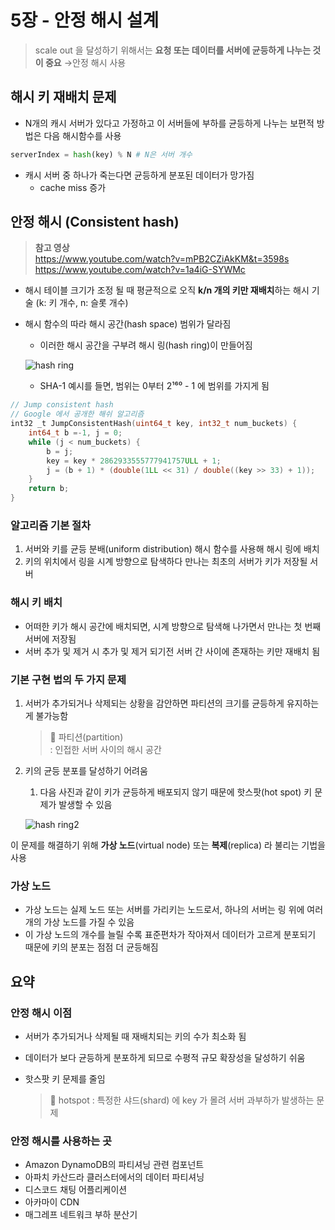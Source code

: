 # 5장 - 안정 해시 설계

> scale out 을 달성하기 위해서는 **요청 또는 데이터를 서버에 균등하게 나누는 것이 중요** →안정 해시 사용

## 해시 키 재배치 문제

- N개의 캐시 서버가 있다고 가정하고 이 서버들에 부하를 균등하게 나누는 보편적 방법은 다음 해시함수를 사용

```python
serverIndex = hash(key) % N # N은 서버 개수
```

- 캐시 서버 중 하나가 죽는다면 균등하게 분포된 데이터가 망가짐
    - cache miss 증가

## 안정 해시  (Consistent hash)

> **참고 영상**    
> https://www.youtube.com/watch?v=mPB2CZiAkKM&t=3598s    
> https://www.youtube.com/watch?v=1a4iG-SYWMc

- 해시 테이블 크기가 조정 될 때 평균적으로 오직 **k/n 개의 키만 재배치**하는 해시 기술 (k: 키 개수, n: 슬롯 개수)
- 해시 함수의 따라 해시 공간(hash space) 범위가 달라짐
    - 이러한 해시 공간을 구부려 해시 링(hash ring)이 만들어짐
  
  ![hash ring](https://miro.medium.com/v2/resize:fit:1060/0*eUVMkanQ4rsAOB43)
    - SHA-1 예시를 들면, 범위는 0부터 2¹⁶⁰ - 1 에 범위를 가지게 됨

```cpp
// Jump consistent hash
// Google 에서 공개한 해쉬 알고리즘
int32 _t JumpConsistentHash(uint64_t key, int32_t num_buckets) { 
	int64_t b =­-1, j = 0; 
	while (j < num_buckets) { 
		b = j; 
		key = key * 2862933555777941757ULL + 1; 
		j = (b + 1) * (double(1LL << 31) / double((key >> 33) + 1)); 
	} 
	return b; 
}
```

### 알고리즘 기본 절차

1. 서버와 키를 균등 분배(uniform distribution) 해시 함수를 사용해 해시 링에 배치
2. 키의 위치에서 링을 시계 방향으로 탐색하다 만나는 최초의 서버가 키가 저장될 서버

### 해시 키 배치

- 어떠한 키가 해시 공간에 배치되면, 시계 방향으로 탐색해 나가면서 만나는 첫 번째 서버에 저장됨
- 서버 추가 및 제거 시  추가 및 제거 되기전 서버 간 사이에 존재하는 키만 재배치 됨

### 기본 구현 법의 두 가지 문제

1. 서버가 추가되거나 삭제되는 상황을 감안하면 파티션의 크기를 균등하게 유지하는게 불가능함

   > 🤔 파티션(partition)   
    : 인접한 서버 사이의 해시 공간
    
2. 키의 균등 분포를 달성하기 어려움
    1. 다음 사진과 같이 키가 균등하게 배포되지 않기 때문에 핫스팟(hot spot) 키 문제가 발생할 수 있음

   ![hash ring2](https://www.baeldung.com/wp-content/uploads/sites/4/2023/05/hash-ring-01.png)


이 문제를 해결하기 위해 **가상 노드**(virtual node) 또는 **복제**(replica) 라 불리는 기법을 사용

### 가상 노드

- 가상 노드는 실제 노드 또는 서버를 가리키는 노드로서, 하나의 서버는 링 위에 여러 개의 가상 노드를 가질 수 있음
- 이 가상 노드의 개수를 늘릴 수록 표준편차가 작아져서 데이터가 고르게 분포되기 때문에 키의 분포는 점점 더 균등해짐

## 요약

### 안정 해시 이점

- 서버가 추가되거나 삭제될 때 재배치되는 키의 수가 최소화 됨
- 데이터가 보다 균등하게 분포하게 되므로 수평적 규모 확장성을 달성하기 쉬움
- 핫스팟 키 문제를 줄임

  >  🤔 hotspot 
    : 특정한 샤드(shard) 에 key 가 몰려 서버 과부하가 발생하는 문제

### 안정 해시를 사용하는 곳

- Amazon DynamoDB의 파티셔닝 관련 컴포넌트
- 아파치 카산드라 클러스터에서의 데이터 파티셔닝
- 디스코드 채팅 어플리케이션
- 아카마이 CDN
- 매그레프 네트워크 부하 분산기
